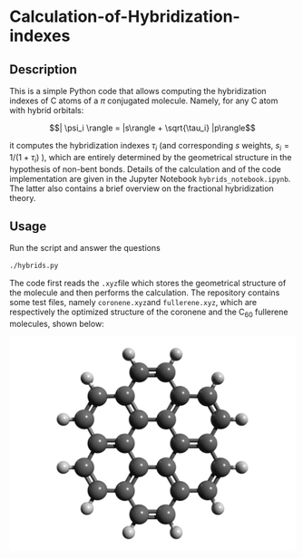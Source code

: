 # Calculation-of-Hybridization-indexes

## Description
This is a simple Python code that allows computing the hybridization indexes of C atoms of a $\pi$ conjugated molecule. Namely, for any C atom with hybrid orbitals:

$$| \psi_i \rangle = |s\rangle + \sqrt{\tau_i} |p\rangle$$

it computes the hybridization indexes $\tau_i$ (and corresponding $s$ weights, $s_i=1/(1+\tau_i)$ ), which are entirely determined by the geometrical structure in the hypothesis of non-bent bonds.  Details of the calculation and of the code implementation are given in the Jupyter Notebook ```hybrids_notebook.ipynb```. The latter also contains a brief overview on the fractional hybridization theory. 

## Usage
Run the script and answer the questions
```bash
./hybrids.py
```
The code first reads the ```.xyz```file which stores the geometrical structure of the molecule and then performs the calculation. The repository contains some test files, namely ```coronene.xyz```and ```fullerene.xyz```, which are respectively the optimized structure of the coronene and the $\text{C}_{60}$ fullerene molecules, shown below:

![Coronene](coronene.png)

